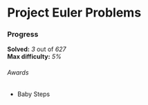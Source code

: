 # Project Euler Problems

### Progress

**Solved:** _3_ out of _627_ <br>
**Max difficulty:** _5%_

###### Awards

- Baby Steps